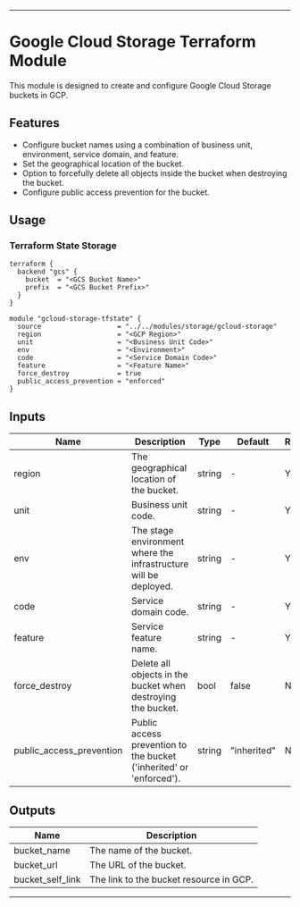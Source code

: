 
---

# Google Cloud Storage Terraform Module

This module is designed to create and configure Google Cloud Storage buckets in GCP.

## Features

- Configure bucket names using a combination of business unit, environment, service domain, and feature.
- Set the geographical location of the bucket.
- Option to forcefully delete all objects inside the bucket when destroying the bucket.
- Configure public access prevention for the bucket.

## Usage

### Terraform State Storage

```hcl
terraform {
  backend "gcs" {
    bucket  = "<GCS Bucket Name>"
    prefix  = "<GCS Bucket Prefix>"
  }
}

module "gcloud-storage-tfstate" {
  source                   = "../../modules/storage/gcloud-storage"
  region                   = "<GCP Region>"
  unit                     = "<Business Unit Code>"
  env                      = "<Environment>"
  code                     = "<Service Domain Code>"
  feature                  = "<Feature Name>"
  force_destroy            = true
  public_access_prevention = "enforced"
}
```

## Inputs

| Name                      | Description                                                   | Type   | Default | Required |
|---------------------------|---------------------------------------------------------------|--------|---------|----------|
| region                    | The geographical location of the bucket.                      | string | -       | Yes      |
| unit                      | Business unit code.                                           | string | -       | Yes      |
| env                       | The stage environment where the infrastructure will be deployed. | string | -       | Yes      |
| code                      | Service domain code.                                          | string | -       | Yes      |
| feature                   | Service feature name.                                     | string | -       | Yes      |
| force_destroy             | Delete all objects in the bucket when destroying the bucket.  | bool   | false   | No       |
| public_access_prevention  | Public access prevention to the bucket ('inherited' or 'enforced'). | string | "inherited" | No |

## Outputs

| Name             | Description                       |
|------------------|-----------------------------------|
| bucket_name      | The name of the bucket.           |
| bucket_url       | The URL of the bucket.            |
| bucket_self_link | The link to the bucket resource in GCP. |

---